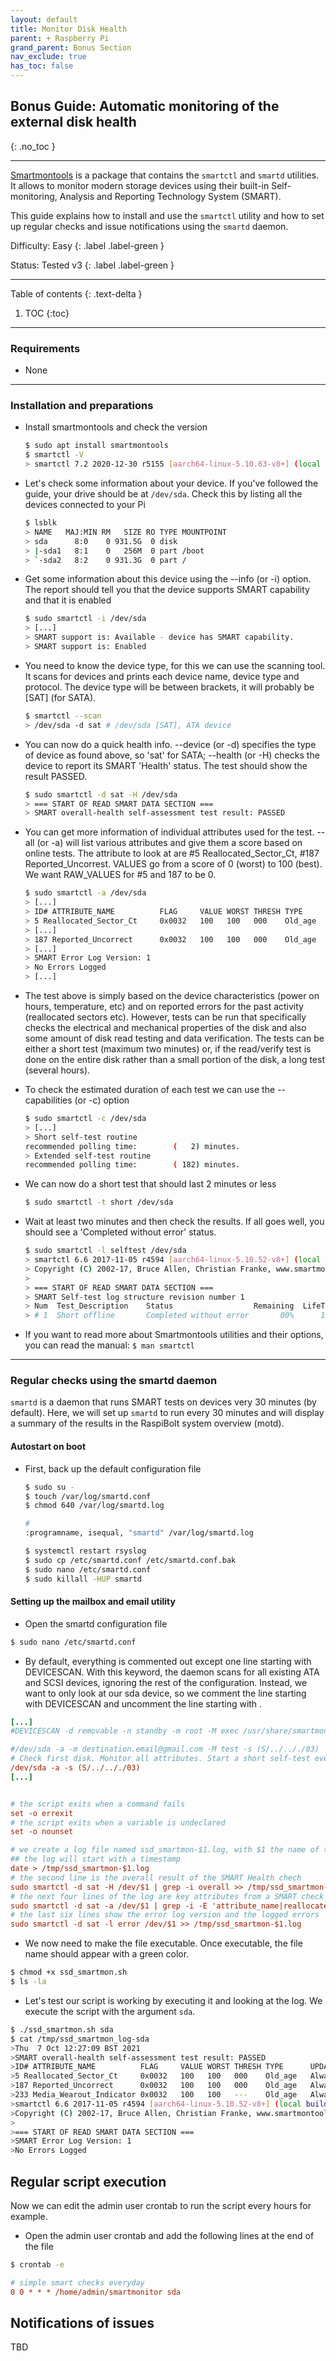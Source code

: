 ```yaml
---
layout: default
title: Monitor Disk Health
parent: + Raspberry Pi
grand_parent: Bonus Section
nav_exclude: true
has_toc: false
---
```


## Bonus Guide: Automatic monitoring of the external disk health
{: .no_toc }

---

[Smartmontools](https://www.smartmontools.org/) is a package that contains the `smartctl` and `smartd` utilities. It allows to monitor modern storage devices using their built-in Self-monitoring, Analysis and Reporting Technology System (SMART).  

This guide explains how to install and use the `smartctl` utility and how to set up regular checks and issue notifications using the `smartd` daemon.

Difficulty: Easy
{: .label .label-green }

Status: Tested v3
{: .label .label-green }

---

Table of contents
{: .text-delta }

1. TOC
{:toc}

---

### Requirements

* None

---

### Installation and preparations

* Install smartmontools and check the version

  ```sh
  $ sudo apt install smartmontools
  $ smartctl -V
  > smartctl 7.2 2020-12-30 r5155 [aarch64-linux-5.10.63-v8+] (local build)
  ```

* Let's check some information about your device. 
If you've followed the guide, your drive should be at `/dev/sda`. 
Check this by listing all the devices connected to your Pi

  ```sh
  $ lsblk
  > NAME   MAJ:MIN RM   SIZE RO TYPE MOUNTPOINT
  > sda      8:0    0 931.5G  0 disk 
  > |-sda1   8:1    0   256M  0 part /boot
  > `-sda2   8:2    0 931.3G  0 part /
  ```

* Get some information about this device using the --info (or -i) option. 
The report should tell you that the device supports SMART capability and that it is enabled

  ```sh
  $ sudo smartctl -i /dev/sda
  > [...]
  > SMART support is: Available - device has SMART capability.
  > SMART support is: Enabled
  ```

* You need to know the device type, for this we can use the scanning tool.
It scans for devices and prints each device name, device type and protocol.
The device type will be between brackets, it will probably be [SAT] (for SATA).

  ```sh
  $ smartctl --scan
  > /dev/sda -d sat # /dev/sda [SAT], ATA device
  ```

* You can now do a quick health info.
--device (or -d) specifies the type of device as found above, so 'sat' for SATA; 
--health (or -H)  checks the device to report its SMART 'Health' status.
The test should show the result PASSED.

  ```sh
  $ sudo smartctl -d sat -H /dev/sda
  > === START OF READ SMART DATA SECTION ===
  > SMART overall-health self-assessment test result: PASSED
  ```

* You can get more information of individual attributes used for the test. 
--all (or -a) will list various attributes and give them a score based on online tests. 
The attribute to look at are #5 Reallocated_Sector_Ct, #187 Reported_Uncorrest.
VALUES go from a score of 0 (worst) to 100 (best). We want RAW_VALUES for #5 and 187 to be 0.

  ```sh
  $ sudo smartctl -a /dev/sda
  > [...]
  > ID# ATTRIBUTE_NAME          FLAG     VALUE WORST THRESH TYPE      UPDATED  WHEN_FAILED RAW_VALUE
  > 5 Reallocated_Sector_Ct     0x0032   100   100   000    Old_age   Always       -       0
  > [...]
  > 187 Reported_Uncorrect      0x0032   100   100   000    Old_age   Always       -       0
  > [...]
  > SMART Error Log Version: 1
  > No Errors Logged
  > [...]
  ```

* The test above is simply based on the device characteristics (power on hours, temperature, etc) and on reported errors for the past activity (reallocated sectors etc). However, tests can be run that specifically checks the electrical and mechanical properties of the disk and also some amount of disk read testing and data verification. The tests can be either a short test (maximum two minutes) or, if the read/verify test is done on the entire disk rather than a small portion of the disk, a long test (several hours).

* To check the estimated duration of each test we can use the --capabilities (or -c) option

  ```sh
  $ sudo smartctl -c /dev/sda
  > [...]
  > Short self-test routine 
  recommended polling time:        (   2) minutes.
  > Extended self-test routine
  recommended polling time:        ( 182) minutes.
  ```

* We can now do a short test that should last 2 minutes or less

  ```sh
  $ sudo smartctl -t short /dev/sda
  ```

* Wait at least two minutes and then check the results.
If all goes well, you should see a 'Completed without error' status.

  ```sh
  $ sudo smartctl -l selftest /dev/sda
  > smartctl 6.6 2017-11-05 r4594 [aarch64-linux-5.10.52-v8+] (local build)
  > Copyright (C) 2002-17, Bruce Allen, Christian Franke, www.smartmontools.org
  >
  > === START OF READ SMART DATA SECTION ===
  > SMART Self-test log structure revision number 1
  > Num  Test_Description    Status                  Remaining  LifeTime(hours)  LBA_of_first_error
  > # 1  Short offline       Completed without error       00%      1698         -
  ```

* If you want to read more about Smartmontools utilities and their options, you can read the manual: `$ man smartctl`

---

### Regular checks using the smartd daemon

`smartd` is a daemon that runs SMART tests on devices very 30 minutes (by default). Here, we will set up `smartd` to run every 30 minutes and will display a summary of the results in the RaspiBolt system overview (motd).

#### Autostart on boot

* First, back up the default configuration file

  ```sh
  $ sudo su -
  $ touch /var/log/smartd.conf
  $ chmod 640 /var/log/smartd.log
  ```

  ```sh
  #
  :programname, isequal, "smartd" /var/log/smartd.log
  ```
  
  ```sh  
  $ systemctl restart rsyslog
  $ sudo cp /etc/smartd.conf /etc/smartd.conf.bak
  $ sudo nano /etc/smartd.conf
  $ sudo killall -HUP smartd
  ```


#### Setting up the mailbox and email utility

* Open the smartd configuration file

```bash
$ sudo nano /etc/smartd.conf
```

* By default, everything is commented out except one line starting with DEVICESCAN.
With this keyword, the daemon scans for all existing ATA and SCSI devices, ignoring the rest of the configuration.
Instead, we want to only look at our sda device, so we comment the line starting with DEVICESCAN and uncomment the line starting with .

```ini
[...]
#DEVICESCAN -d removable -n standby -m root -M exec /usr/share/smartmontools/smartd-runner

#/dev/sda -a -m destination.email@gmail.com -M test -s (S/../.././03)
# Check first disk. Monitor all attributes. Start a short self-test everyday between 3-4am.
/dev/sda -a -s (S/../.././03)
[...]


# the script exits when a command fails
set -o errexit
# the script exits when a variable is undeclared
set -o nounset

# we create a log file named ssd_smartmon-$1.log, with $1 the name of the device we want to check (sda in our case)
## the log will start with a timestamp
date > /tmp/ssd_smartmon-$1.log
# the second line is the overall result of the SMART Health chech
sudo smartctl -d sat -H /dev/$1 | grep -i overall >> /tmp/ssd_smartmon-$1.log
# the next four lines of the log are key attributes from a SMART check
sudo smartctl -d sat -a /dev/$1 | grep -i -E 'attribute_name|reallocated|reported|wearout'>> /tmp/ssd_smartmon-$1.log
# the last six lines show the error log version and the logged errors
sudo smartctl -d sat -l error /dev/$1 >> /tmp/ssd_smartmon-$1.log
```

* We now need to make the file executable. 
Once executable, the file name should appear with a green color.

```bash
$ chmod +x ssd_smartmon.sh
$ ls -la
```

* Let's test our script is working by executing it and looking at the log. We execute the script with the argument `sda`.

```bash
$ ./ssd_smartmon.sh sda
$ cat /tmp/ssd_smartmon_log-sda
>Thu  7 Oct 12:27:09 BST 2021
>SMART overall-health self-assessment test result: PASSED
>ID# ATTRIBUTE_NAME          FLAG     VALUE WORST THRESH TYPE      UPDATED  WHEN_FAILED RAW_VALUE
>5 Reallocated_Sector_Ct     0x0032   100   100   000    Old_age   Always       -       0
>187 Reported_Uncorrect      0x0032   100   100   000    Old_age   Always       -       0
>233 Media_Wearout_Indicator 0x0032   100   100   ---    Old_age   Always       -       1123
>smartctl 6.6 2017-11-05 r4594 [aarch64-linux-5.10.52-v8+] (local build)
>Copyright (C) 2002-17, Bruce Allen, Christian Franke, www.smartmontools.org
>
>=== START OF READ SMART DATA SECTION ===
>SMART Error Log Version: 1
>No Errors Logged
```

## Regular script execution

Now we can edit the admin user crontab to run the script every hours for example.

* Open the admin user crontab and add the following lines at the end of the file

```bash
$ crontab -e
```

```ini
# simple smart checks everyday
0 0 * * * /home/admin/smartmonitor sda
```

## Notifications of issues

TBD
